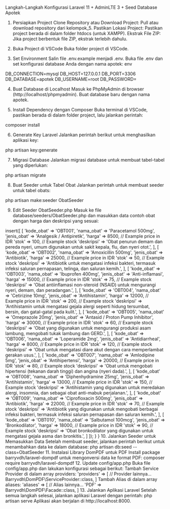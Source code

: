 Langkah-Langkah Konfigurasi Laravel 11 + AdminLTE 3 + Seed Database Apotek
1. Persiapkan Project
Clone Repository atau Download Project:
Pull atau download repository dari kelompok_5.
Pastikan Lokasi Project:
Pastikan project berada di dalam folder htdocs (untuk XAMPP).
Ekstrak File ZIP:
Jika project berbentuk file ZIP, ekstrak terlebih dahulu.

2. Buka Project di VSCode
Buka folder project di VSCode.

3. Set Environment
Salin file .env.example menjadi .env.
Buka file .env dan set konfigurasi database Anda dengan nama apotek:
env

DB_CONNECTION=mysql
DB_HOST=127.0.0.1
DB_PORT=3306
DB_DATABASE=apotek
DB_USERNAME=root
DB_PASSWORD=

4. Buat Database di Localhost
Masuk ke PhpMyAdmin di browser (http://localhost/phpmyadmin).
Buat database baru dengan nama apotek.

5. Install Dependency dengan Composer
Buka terminal di VSCode, pastikan berada di dalam folder project, lalu jalankan perintah:


composer install

6. Generate Key Laravel
Jalankan perintah berikut untuk menghasilkan aplikasi key:


php artisan key:generate

7. Migrasi Database
Jalankan migrasi database untuk membuat tabel-tabel yang diperlukan:


php artisan migrate

8. Buat Seeder untuk Tabel Obat
Jalankan perintah untuk membuat seeder untuk tabel obats:


php artisan make:seeder ObatSeeder

9. Edit Seeder ObatSeeder.php
Masuk ke file database/seeders/ObatSeeder.php dan masukkan data contoh obat dengan harga dan deskripsi yang sesuai:


<?php

namespace Database\Seeders;

use Illuminate\Database\Seeder;
use Illuminate\Support\Facades\DB;

class ObatSeeder extends Seeder
{
    public function run()
    {
        // Sample data for obat (medications) with additional fields like kode_obat, jenis_obat, and stok
        DB::table('obats')->insert([
            [
                'kode_obat' => 'OBT001',
                'nama_obat' => 'Paracetamol 500mg',
                'jenis_obat' => 'Analgesik / Antipiretik',
                'harga' => 8500, // Example price in IDR
                'stok' => 100, // Example stock
                'deskripsi' => 'Obat penurun demam dan pereda nyeri, umum digunakan untuk sakit kepala, flu, dan nyeri otot.',
            ],
            [
                'kode_obat' => 'OBT002',
                'nama_obat' => 'Amoxicillin 500mg',
                'jenis_obat' => 'Antibiotik',
                'harga' => 25000, // Example price in IDR
                'stok' => 50, // Example stock
                'deskripsi' => 'Antibiotik untuk mengatasi infeksi bakteri, termasuk infeksi saluran pernapasan, telinga, dan saluran kemih.',
            ],
            [
                'kode_obat' => 'OBT003',
                'nama_obat' => 'Ibuprofen 400mg',
                'jenis_obat' => 'Anti-inflamasi',
                'harga' => 15000, // Example price in IDR
                'stok' => 75, // Example stock
                'deskripsi' => 'Obat antiinflamasi non-steroid (NSAID) untuk mengurangi nyeri, demam, dan peradangan.',
            ],
            [
                'kode_obat' => 'OBT004',
                'nama_obat' => 'Cetirizine 10mg',
                'jenis_obat' => 'Antihistamin',
                'harga' => 12000, // Example price in IDR
                'stok' => 200, // Example stock
                'deskripsi' => 'Antihistamin untuk mengatasi gejala alergi seperti hidung tersumbat, bersin, dan gatal-gatal pada kulit.',
            ],
            [
                'kode_obat' => 'OBT005',
                'nama_obat' => 'Omeprazole 20mg',
                'jenis_obat' => 'Antasid / Proton Pump Inhibitor',
                'harga' => 30000, // Example price in IDR
                'stok' => 60, // Example stock
                'deskripsi' => 'Obat yang digunakan untuk mengurangi produksi asam lambung, mengobati tukak lambung dan GERD.',
            ],
            [
                'kode_obat' => 'OBT006',
                'nama_obat' => 'Loperamide 2mg',
                'jenis_obat' => 'Antidiarrheal',
                'harga' => 8000, // Example price in IDR
                'stok' => 120, // Example stock
                'deskripsi' => 'Obat untuk mengatasi diare akut dengan cara memperlambat gerakan usus.',
            ],
            [
                'kode_obat' => 'OBT007',
                'nama_obat' => 'Amlodipine 5mg',
                'jenis_obat' => 'Antihipertensi',
                'harga' => 20000, // Example price in IDR
                'stok' => 80, // Example stock
                'deskripsi' => 'Obat untuk mengobati hipertensi (tekanan darah tinggi) dan angina (nyeri dada).',
            ],
            [
                'kode_obat' => 'OBT008',
                'nama_obat' => 'Diphenhydramine 25mg',
                'jenis_obat' => 'Antihistamin',
                'harga' => 13000, // Example price in IDR
                'stok' => 150, // Example stock
                'deskripsi' => 'Antihistamin yang digunakan untuk meredakan alergi, insomnia, dan sebagai obat anti-mabuk perjalanan.',
            ],
            [
                'kode_obat' => 'OBT009',
                'nama_obat' => 'Ciprofloxacin 500mg',
                'jenis_obat' => 'Antibiotik',
                'harga' => 22000, // Example price in IDR
                'stok' => 70, // Example stock
                'deskripsi' => 'Antibiotik yang digunakan untuk mengobati berbagai infeksi bakteri, termasuk infeksi saluran pernapasan dan saluran kemih.',
            ],
            [
                'kode_obat' => 'OBT010',
                'nama_obat' => 'Salbutamol 100mcg',
                'jenis_obat' => 'Bronkodilator',
                'harga' => 18000, // Example price in IDR
                'stok' => 90, // Example stock
                'deskripsi' => 'Obat bronkodilator yang digunakan untuk mengatasi gejala asma dan bronkitis.',
            ]
        ]);
    }
}

10. Jalankan Seeder untuk Memasukkan Data
Setelah membuat seeder, jalankan perintah berikut untuk menambahkan data ke dalam database:


php artisan db:seed --class=ObatSeeder

11. Instalasi Library DomPDF untuk PDF
Install package barryvdh/laravel-dompdf untuk mengonversi data ke format PDF:


composer require barryvdh/laravel-dompdf

12. Update config/app.php
Buka file config/app.php dan lakukan konfigurasi sebagai berikut:
Tambah Service Provider di dalam array providers:

'providers' => [
    // Provider lainnya...
    Barryvdh\DomPDF\ServiceProvider::class,
]

Tambah Alias di dalam array aliases:


'aliases' => [
    // Alias lainnya...
    'PDF' => Barryvdh\DomPDF\Facade::class,
]

13. Jalankan Aplikasi Laravel
Setelah semua langkah selesai, jalankan aplikasi Laravel dengan perintah:


php artisan serve

Aplikasi akan berjalan di http://localhost:8000.
